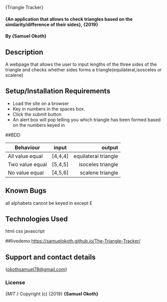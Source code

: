 {Triangle Tracker}

#### {An application that allows to check triangles based on the similarity/difference of their sides}, {2019}

#### By **{Samuel Okoth}**

## Description

A webpage that allows the user to input lengths of the three sides of the triangle and checks whether sides forms a triangle(equilateral,isosceles or scalene)

## Setup/Installation Requirements

-   Load the site on a browser
-   Key in  numbers in the spaces  box.
-   Click the submit button
-   An alert box will pop telling you which triangle has been formed based on the numbers keyed in

\##BDD

| Behaviour       |  input  |               output |
| --------------- | :-----: | -------------------: |
| All value equal | [4,4,4] | equilateral triangle |
| Two value equal | [5,4,5] |    isoceles triangle |
| No value equal  | [4,5,6] |     scalene triangle |

## Known Bugs

all alphabets cannot be keyed in except E

## Technologies Used

html
css
javascript


##livedemo
https://samuelokoth.github.io/The-Triangle-Tracker/

## Support and contact details

{okothsamuel78@gmail.com}

### License

_{MIT }_
Copyright (c) {2019} **{Samuel Okoth}**

